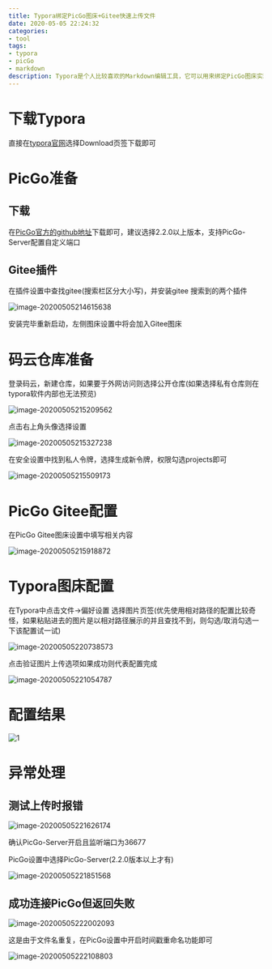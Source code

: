 ```yaml
---
title: Typora绑定PicGo图床+Gitee快速上传文件
date: 2020-05-05 22:24:32
categories: 
- tool
tags:
- typora
- picGo
- markdown
description: Typora是个人比较喜欢的Markdown编辑工具，它可以用来绑定PicGo图床实现粘贴文件自动上传到图床的功能，便于我们编写完文章后发表到其他网址
---
```

# 下载Typora

直接在[typora官网](https://www.typora.io/)选择Download页签下载即可

# PicGo准备

## 下载

在[PicGo官方的github地址](https://github.com/Molunerfinn/PicGo/releases)下载即可，建议选择2.2.0以上版本，支持PicGo-Server配置自定义端口

## Gitee插件

在插件设置中查找gitee(搜索栏区分大小写)，并安装gitee 搜索到的两个插件

![image-20200505214615638](https://gitee.com/gonghs/image/raw/master/img/20200505214620.png)

安装完毕重新启动，左侧图床设置中将会加入Gitee图床

# 码云仓库准备

登录码云，新建仓库，如果要于外网访问则选择公开仓库(如果选择私有仓库则在typora软件内部也无法预览)

![image-20200505215209562](https://gitee.com/gonghs/image/raw/master/img/20200505215211.png)

点击右上角头像选择设置

![image-20200505215327238](https://gitee.com/gonghs/image/raw/master/img/20200505215328.png)

在安全设置中找到私人令牌，选择生成新令牌，权限勾选projects即可

![image-20200505215509173](https://gitee.com/gonghs/image/raw/master/img/20200505215511.png)

# PicGo Gitee配置

在PicGo Gitee图床设置中填写相关内容

![image-20200505215918872](https://gitee.com/gonghs/image/raw/master/img/20200505215919.png)

# Typora图床配置

在Typora中点击文件->偏好设置 选择图片页签(优先使用相对路径的配置比较奇怪，如果粘贴进去的图片是以相对路径展示的并且查找不到，则勾选/取消勾选一下该配置试一试)

![image-20200505220738573](https://gitee.com/gonghs/image/raw/master/img/20200505223808.png)

点击验证图片上传选项如果成功则代表配置完成

![image-20200505221054787](https://gitee.com/gonghs/image/raw/master/img/20200505221057.png)

# 配置结果

![1](https://gitee.com/gonghs/image/raw/master/img/20200505221358.gif)

# 异常处理

## 测试上传时报错

![image-20200505221626174](https://gitee.com/gonghs/image/raw/master/img/20200505221628.png)

确认PicGo-Server开启且监听端口为36677

PicGo设置中选择PicGo-Server(2.2.0版本以上才有)

![image-20200505221851568](https://gitee.com/gonghs/image/raw/master/img/20200505221852.png)

## 成功连接PicGo但返回失败

![image-20200505222002093](https://gitee.com/gonghs/image/raw/master/img/20200505222002.png)

这是由于文件名重复，在PicGo设置中开启时间戳重命名功能即可

![image-20200505222108803](https://gitee.com/gonghs/image/raw/master/img/20200505222109.png)
